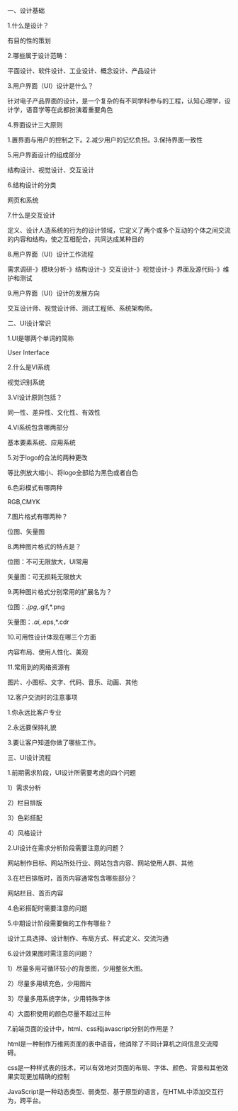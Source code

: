 一、设计基础

1.什么是设计？

有目的性的策划

2.哪些属于设计范畴：

平面设计、软件设计、工业设计、概念设计、产品设计

3.用户界面（UI）设计是什么？

针对电子产品界面的设计，是一个复杂的有不同学科参与的工程，认知心理学，设计学，语音学等在此都扮演着重要角色

4.界面设计三大原则

   1.置界面与用户的控制之下。2.减少用户的记忆负担。3.保持界面一致性

5.用户界面设计的组成部分

结构设计、视觉设计、交互设计

6.结构设计的分类

网页和系统

7.什么是交互设计

定义、设计人造系统的行为的设计领域，它定义了两个或多个互动的个体之间交流的内容和结构，使之互相配合，共同达成某种目的

8.用户界面（UI）设计工作流程

需求调研-》模块分析-》结构设计-》交互设计-》视觉设计-》界面及源代码-》维护和测试

9.用户界面（UI）设计的发展方向

交互设计师、视觉设计师、测试工程师、系统架构师。

二、UI设计常识

1.UI是哪两个单词的简称

User Interface

2.什么是VI系统

视觉识别系统

3.VI设计原则包括？

同一性、差异性、文化性、有效性

4.VI系统包含哪两部分

基本要素系统、应用系统

5.对于logo的合法的两种更改

等比例放大缩小、将logo全部给为黑色或者白色

6.色彩模式有哪两种

RGB,CMYK

7.图片格式有哪两种？

位图、矢量图

8.两种图片格式的特点是？

位图：不可无限放大，UI常用

矢量图：可无损耗无限放大

9.两种图片格式分别常用的扩展名为？

位图：*.jpg,*.gif,*.png

矢量图：*.ai,*.eps,*.cdr

10.可用性设计体现在哪三个方面

内容布局、使用人性化、美观

11.常用到的网络资源有

图片、小图标、文字、代码、音乐、动画、其他

12.客户交流时的注意事项

1.你永远比客户专业

2.永远要保持礼貌

3.要让客户知道你做了哪些工作。

三、UI设计流程

1.前期需求阶段，UI设计所需要考虑的四个问题
  
  1）需求分析
  
  2）栏目排版
  
  3）色彩搭配
  
  4）风格设计

2.UI设计在需求分析阶段需要注意的问题？

网站制作目标、网站所处行业、网站包含内容、网站使用人群、其他

3.在栏目排版时，首页内容通常包含哪些部分？

网站栏目、首页内容

4.色彩搭配时需要注意的问题



5.中期设计阶段需要做的工作有哪些？

设计工具选择、设计制作、布局方式、样式定义、交流沟通

6.设计效果图时需注意的问题？

 1）尽量多用可循环较小的背景图，少用整张大图。
 
 2）尽量多用填充色，少用图片
 
 3）尽量多用系统字体，少用特殊字体
 
 4）大面积使用的颜色尽量不超过三种

7.前端页面的设计中，html、css和javascript分别的作用是？

html是一种制作万维网页面的表中语音，他消除了不同计算机之间信息交流障碍。

css是一种样式表的技术，可以有效地对页面的布局、字体、颜色、背景和其他效果实现更加精确的控制

JavaScript是一种动态类型、弱类型、基于原型的语言，在HTML中添加交互行为，跨平台。